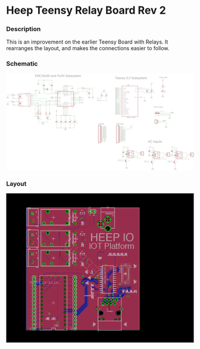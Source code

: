 # Heep Teensy Relay Board Rev 2

### Description

This is an improvement on the earlier Teensy Board with Relays. It rearranges the layout, and makes the connections easier to follow.

### Schematic

![alt text](HeepTeensyBoardWithRelaysRev2.png "Schematic")

### Layout

![alt text](HeepTeensyBoardWithRelaysRev2Layout.png "Layout")

